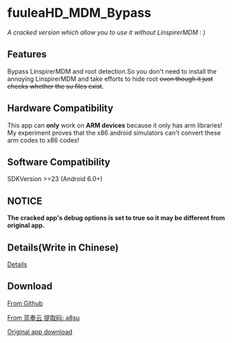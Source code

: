 # fuuleaHD_MDM_Bypass
*A cracked version which allow you to use it without LinspirerMDM  : )*
## Features
Bypass LinspirerMDM and root detection.So you don't need to install the annoying LinspirerMDM and take efforts to hide root ~~even though it just checks whether the su files exist~~.
## Hardware Compatibility
This app can **only** work on **ARM devices** because it only has arm libraries! My experiment proves that the x86 android simulators can't convert these arm codes to x86 codes!
## Software Compatibility
SDKVersion >=23 (Android 6.0+)  
## NOTICE
**The cracked app's debug options is set to true so it may be different from original app.**  
## Details(Write in Chinese)
[Details](https://github.com/fR0Z863xF/fuuleaHD_MDM_Bypass/blob/main/method.MD)
## Download
[From Github](https://github.com/fR0Z863xF/fuuleaHD_MDM_Bypass/releases/tag/1.0.0.5)

[From 蓝奏云 提取码: a8su ](https://www.lanzoul.com/iZn8Z0mkysza)

[Original app download](http://download1.linspirer.com/download/2ad2a025-3ecf-b645-6cb3-0a9a3b08182f.apk)
